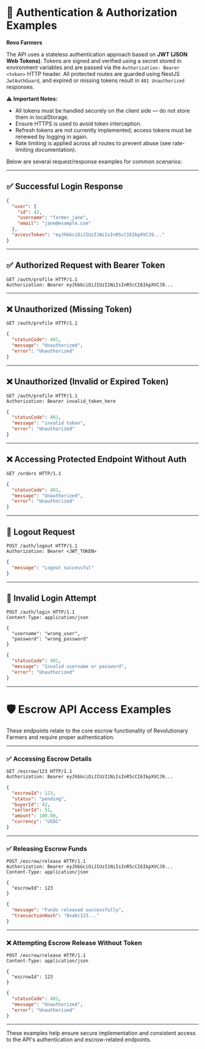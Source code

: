 # 🔐 Authentication & Authorization Examples

**Revo Farmers**

The API uses a stateless authentication approach based on **JWT (JSON Web Tokens)**. Tokens are signed and verified using a secret stored in environment variables and are passed via the `Authorization: Bearer <token>` HTTP header. All protected routes are guarded using NestJS `JwtAuthGuard`, and expired or missing tokens result in `401 Unauthorized` responses.

⚠️ **Important Notes:**
- All tokens must be handled securely on the client side — do not store them in localStorage.
- Ensure HTTPS is used to avoid token interception.
- Refresh tokens are not currently implemented; access tokens must be renewed by logging in again.
- Rate limiting is applied across all routes to prevent abuse (see rate-limiting documentation).

Below are several request/response examples for common scenarios:

---

## ✅ Successful Login Response
```json
{
  "user": {
    "id": 42,
    "username": "farmer_jane",
    "email": "jane@example.com"
  },
  "accessToken": "eyJhbGciOiJIUzI1NiIsInR5cCI6IkpXVCJ9..."
}
```

---

## ✅ Authorized Request with Bearer Token
```http
GET /auth/profile HTTP/1.1
Authorization: Bearer eyJhbGciOiJIUzI1NiIsInR5cCI6IkpXVCJ9...
```

---

## ❌ Unauthorized (Missing Token)
```http
GET /auth/profile HTTP/1.1
```
```json
{
  "statusCode": 401,
  "message": "Unauthorized",
  "error": "Unauthorized"
}
```

---

## ❌ Unauthorized (Invalid or Expired Token)
```http
GET /auth/profile HTTP/1.1
Authorization: Bearer invalid_token_here
```
```json
{
  "statusCode": 401,
  "message": "invalid token",
  "error": "Unauthorized"
}
```

---

## ❌ Accessing Protected Endpoint Without Auth
```http
GET /orders HTTP/1.1
```
```json
{
  "statusCode": 401,
  "message": "Unauthorized",
  "error": "Unauthorized"
}
```

---

## 🔁 Logout Request
```http
POST /auth/logout HTTP/1.1
Authorization: Bearer <JWT_TOKEN>
```
```json
{
  "message": "Logout successful"
}
```

---

## 🚫 Invalid Login Attempt
```http
POST /auth/login HTTP/1.1
Content-Type: application/json

{
  "username": "wrong_user",
  "password": "wrong_password"
}
```
```json
{
  "statusCode": 401,
  "message": "Invalid username or password",
  "error": "Unauthorized"
}
```

---

# 🛡️ Escrow API Access Examples

These endpoints relate to the core escrow functionality of Revolutionary Farmers and require proper authentication.

---

### ✅ Accessing Escrow Details
```http
GET /escrow/123 HTTP/1.1
Authorization: Bearer eyJhbGciOiJIUzI1NiIsInR5cCI6IkpXVCJ9...
```
```json
{
  "escrowId": 123,
  "status": "pending",
  "buyerId": 42,
  "sellerId": 51,
  "amount": 100.00,
  "currency": "USDC"
}
```

---

### ✅ Releasing Escrow Funds
```http
POST /escrow/release HTTP/1.1
Authorization: Bearer eyJhbGciOiJIUzI1NiIsInR5cCI6IkpXVCJ9...
Content-Type: application/json

{
  "escrowId": 123
}
```
```json
{
  "message": "Funds released successfully",
  "transactionHash": "0xabc123..."
}
```

---

### ❌ Attempting Escrow Release Without Token
```http
POST /escrow/release HTTP/1.1
Content-Type: application/json

{
  "escrowId": 123
}
```
```json
{
  "statusCode": 401,
  "message": "Unauthorized",
  "error": "Unauthorized"
}
```

---

These examples help ensure secure implementation and consistent access to the API's authentication and escrow-related endpoints.
